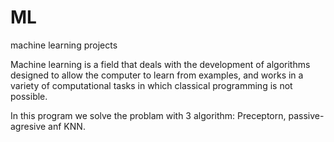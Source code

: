 # ML
machine learning projects 

Machine learning is a field that deals with the development of algorithms designed to allow the computer to learn from examples, and works in a variety of computational tasks in which classical programming is not possible. 

In this program we solve the problam with 3 algorithm: Preceptorn, passive-agresive anf KNN. 

